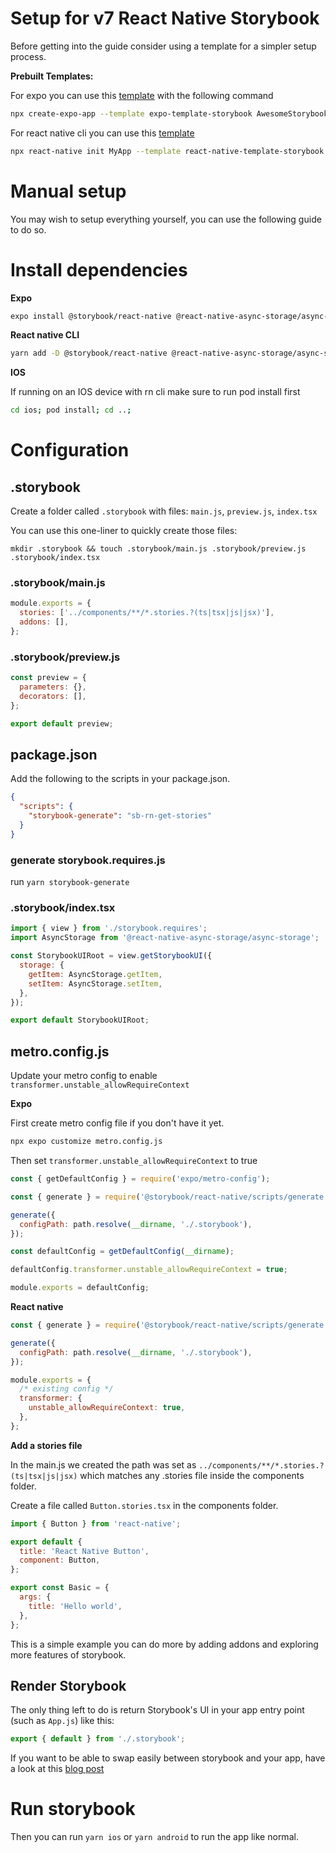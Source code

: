 # Setup for v7 React Native Storybook

Before getting into the guide consider using a template for a simpler setup process.

**Prebuilt Templates:**

For expo you can use this [template](https://github.com/dannyhw/expo-template-storybook) with the following command

```sh
npx create-expo-app --template expo-template-storybook AwesomeStorybook
```

For react native cli you can use this [template](https://github.com/dannyhw/react-native-template-storybook)

```sh
npx react-native init MyApp --template react-native-template-storybook
```

# Manual setup

You may wish to setup everything yourself, you can use the following guide to do so.

# Install dependencies

**Expo**

```sh
expo install @storybook/react-native @react-native-async-storage/async-storage react-dom react-native-safe-area-context
```

**React native CLI**

```sh
yarn add -D @storybook/react-native @react-native-async-storage/async-storage react-native-safe-area-context react-dom
```

**IOS**

If running on an IOS device with rn cli make sure to run pod install first

```sh
cd ios; pod install; cd ..;
```

# Configuration

## .storybook

Create a folder called `.storybook` with files: `main.js`, `preview.js`, `index.tsx`

You can use this one-liner to quickly create those files:

```console
mkdir .storybook && touch .storybook/main.js .storybook/preview.js .storybook/index.tsx
```

### .storybook/main.js

```js
module.exports = {
  stories: ['../components/**/*.stories.?(ts|tsx|js|jsx)'],
  addons: [],
};
```

### .storybook/preview.js

```js
const preview = {
  parameters: {},
  decorators: [],
};

export default preview;
```

## package.json

Add the following to the scripts in your package.json.

```json
{
  "scripts": {
    "storybook-generate": "sb-rn-get-stories"
  }
}
```

### generate storybook.requires.js

run `yarn storybook-generate`

### .storybook/index.tsx

```jsx
import { view } from './storybook.requires';
import AsyncStorage from '@react-native-async-storage/async-storage';

const StorybookUIRoot = view.getStorybookUI({
  storage: {
    getItem: AsyncStorage.getItem,
    setItem: AsyncStorage.setItem,
  },
});

export default StorybookUIRoot;
```

## metro.config.js

Update your metro config to enable `transformer.unstable_allowRequireContext`

**Expo**

First create metro config file if you don't have it yet.

```sh
npx expo customize metro.config.js
```

Then set `transformer.unstable_allowRequireContext` to true

```js
const { getDefaultConfig } = require('expo/metro-config');

const { generate } = require('@storybook/react-native/scripts/generate');

generate({
  configPath: path.resolve(__dirname, './.storybook'),
});

const defaultConfig = getDefaultConfig(__dirname);

defaultConfig.transformer.unstable_allowRequireContext = true;

module.exports = defaultConfig;
```

**React native**

```js
const { generate } = require('@storybook/react-native/scripts/generate');

generate({
  configPath: path.resolve(__dirname, './.storybook'),
});

module.exports = {
  /* existing config */
  transformer: {
    unstable_allowRequireContext: true,
  },
};
```

**Add a stories file**

In the main.js we created the path was set as `../components/**/*.stories.?(ts|tsx|js|jsx)` which matches any .stories file inside the components folder.

Create a file called `Button.stories.tsx` in the components folder.

```jsx
import { Button } from 'react-native';

export default {
  title: 'React Native Button',
  component: Button,
};

export const Basic = {
  args: {
    title: 'Hello world',
  },
};
```

This is a simple example you can do more by adding addons and exploring more features of storybook.

## Render Storybook

The only thing left to do is return Storybook's UI in your app entry point (such as `App.js`) like this:

```jsx
export { default } from './.storybook';
```

If you want to be able to swap easily between storybook and your app, have a look at this [blog post](https://dev.to/dannyhw/how-to-swap-between-react-native-storybook-and-your-app-p3o)

# Run storybook

Then you can run `yarn ios` or `yarn android` to run the app like normal.
